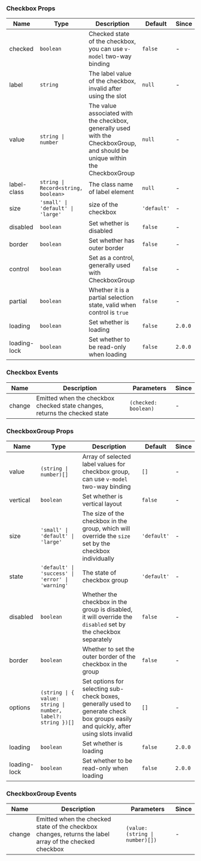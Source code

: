 ### Checkbox Props

| Name         | Type                                | Description                                                                                                                  | Default     | Since   |
| ------------ | ----------------------------------- | ---------------------------------------------------------------------------------------------------------------------------- | ----------- | ------- |
| checked      | `boolean`                           | Checked state of the checkbox, you can use `v-model` two-way binding                                                         | `false`     | -       |
| label        | `string`                            | The label value of the checkbox, invalid after using the slot                                                                | `null`      | -       |
| value        | `string \| number`                  | The value associated with the checkbox, generally used with the CheckboxGroup, and should be unique within the CheckboxGroup | `null`      | -       |
| label-class  | `string \| Record<string, boolean>` | The class name of label element                                                                                              | `null`      | -       |
| size         | `'small' \| 'default' \| 'large'`   | size of the checkbox                                                                                                         | `'default'` | -       |
| disabled     | `boolean`                           | Set whether is disabled                                                                                                      | `false`     | -       |
| border       | `boolean`                           | Set whether has outer border                                                                                                 | `false`     | -       |
| control      | `boolean`                           | Set as a control, generally used with CheckboxGroup                                                                          | `false`     | -       |
| partial      | `boolean`                           | Whether it is a partial selection state, valid when control is `true`                                                        | `false`     | -       |
| loading      | `boolean`                           | Set whether is loading                                                                                                       | `false`     | `2.0.0` |
| loading-lock | `boolean`                           | Set whether to be read-only when loading                                                                                     | `false`     | `2.0.0` |

### Checkbox Events

| Name   | Description                                                                | Parameters           | Since |
| ------ | -------------------------------------------------------------------------- | -------------------- | ----- |
| change | Emitted when the checkbox checked state changes, returns the checked state | `(checked: boolean)` | -     |

### CheckboxGroup Props

| Name         | Type                                                        | Description                                                                                                                          | Default     | Since   |
| ------------ | ----------------------------------------------------------- | ------------------------------------------------------------------------------------------------------------------------------------ | ----------- | ------- |
| value        | `(string \| number)[]`                                      | Array of selected label values ​​for checkbox group, can use `v-model` two-way binding                                               | `[]`        | -       |
| vertical     | `boolean`                                                   | Set whether is vertical layout                                                                                                       | `false`     | -       |
| size         | `'small' \| 'default' \| 'large'`                           | The size of the checkbox in the group, which will override the `size` set by the checkbox individually                               | `'default'` | -       |
| state        | `'default' \| 'success' \| 'error' \| 'warning'`            | The state of checkbox group                                                                                                          | `'default'` | -       |
| disabled     | `boolean`                                                   | Whether the checkbox in the group is disabled, it will override the `disabled` set by the checkbox separately                        | `false`     | -       |
| border       | `boolean`                                                   | Whether to set the outer border of the checkbox in the group                                                                         | `false`     | -       |
| options      | `(string \| { value: string \| number, label?: string })[]` | Set options for selecting sub-check boxes, generally used to generate check box groups easily and quickly, after using slots invalid | `[]`        | -       |
| loading      | `boolean`                                                   | Set whether is loading                                                                                                               | `false`     | `2.0.0` |
| loading-lock | `boolean`                                                   | Set whether to be read-only when loading                                                                                             | `false`     | `2.0.0` |

### CheckboxGroup Events

| Name   | Description                                                                                             | Parameters                      | Since |
| ------ | ------------------------------------------------------------------------------------------------------- | ------------------------------- | ----- |
| change | Emitted when the checked state of the checkbox changes, returns the label array of the checked checkbox | `(value: (string \| number)[])` | -     |

